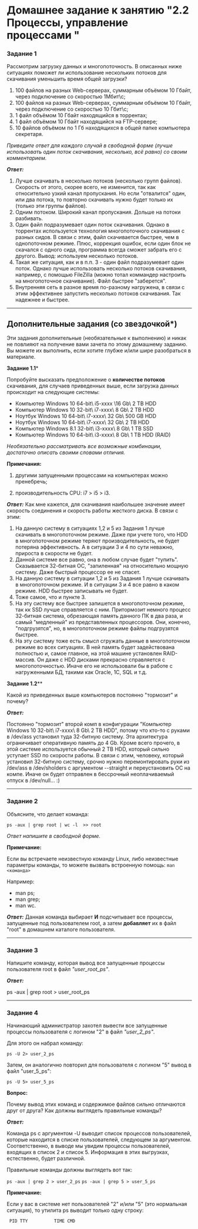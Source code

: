# Домашнее задание к занятию "2.2 Процессы, управление процессами "

### Задание 1

Рассмотрим загрузку данных и многопоточность. В описанных ниже ситуациях поможет ли использование нескольких потоков для скачивания уменьшить время общей загрузки?

1. 100 файлов на разных Web-серверах, суммарным объёмом 10 Гбайт, через подключение со скоростью 1Мбит\с;
2. 100 файлов на разных Web-серверах, суммарным объёмом 10 Гбайт, через подключение со скоростью 10 Гбит\с;
3. 1 файл объёмом 10 Гбайт находящийся в торрентах;
4. 1 файл объёмом 10 Гбайт находящийся на FTP-сервере;
5. 10 файлов объёмом по 1 Гб находящихся в общей папке компьютера секретаря.

*Приведите ответ для каждого случай в свободной форме (лучше использовать один поток скачивания, несколько, всё равно) со своим комментарием.*

***Ответ:***

1. Лучше скачивать в несколько потоков (несколько групп файлов). Скорость от этого, скорее всего, не изменится, так как относительно узкий канал пропускания. Но если "отвалится" один, или два потока, то повторно скачивать нужно будет только их (только эти группы файлов). 
2. Одним потоком. Широкий канал пропускания. Дольше на потоки разбивать.
3. Один файл подразумевает один поток скачивания. Однако в торрентах используется технология многопоточного скачивания с разных сидов. В связи с этим, файл скачивается быстрее, чем в однопоточном режиме. Плюс, коррекция ошибок, если один блок не скачался с одного сида, программа всегда сможет забрать его с другого. Вывод: используем несколько потоков.
4. Такая же ситуация, как и в п.п. 3 - один файл подразумевает один поток. Однако лучше использовать несколько потоков скачивания, например, с помощью FileZilla (можно тотал коммандер настроить на многопоточное скачивание). Файл быстрее "заберется".
5. Внутренняя сеть в разное время по-разному нагружена, в связи с этим эффективнее запустить несколько потоков скачивания. Так надежнее и быстрее.

---

## Дополнительные задания (со звездочкой*)
Эти задания дополнительные (необязательные к выполнению) и никак не повлияют на получение вами зачета по этому домашнему заданию. Вы можете их выполнить, если хотите глубже и/или шире разобраться в материале.

**Задание 1.1***

Попробуйте высказать предположение о **количестве потоков** скачивания, для случаев приведенных выше, если загрузка данных происходит на следующие системы:

- Компьютер Windows 10 64-bit\ i5-xxxx \16 Gb\ 2 TB HDD
- Компьютер Windows 10 32-bit\ i7-xxxx\ 8 Gb\ 2 TB HDD
- Ноутбук Windows 10 64-bit\ i7-xxxx\ 32 Gb\ 500 GB HDD
- Ноутбук Windows 10 64-bit\ i7-xxxx\ 32 Gb\ 2 TB HDD
- Компьютер Windows 8.1 32-bit\ i3-xxxx\ 8 Gb\ 1 TB SSD
- Компьютер Windows 10 64-bit\ i3-xxxx\ 8 Gb\ 1 TB HDD (RAID)

*Необязательно рассматривать все возможные комбинации, достаточно описать своими словами отличия.*

**Примечания:**

1) другими запущенными процессами на компьютерах можно пренебречь;

2) производительность CPU: i7 > i5 > i3.

***Ответ:***
Как мне кажется, для скачивания наибольшее значение имеет скорость соединения и скорость работы жесткого диска. В связи с этим:
1. На данную систему в ситуациях 1,2 и 5 из Задания 1 лучше скачивать в многопоточном режиме. Даже при учете того, что HDD в многопоточном режиме теряют производительность, не будет потеряна эффективность. А в ситуации 3 и 4 по сути неважно, прироста в скорости не будет.   
2. Данной системе все равно, она в любом случае будет "тупить". Сказывается 32-битная ОС, "запиленная" на относительно мощную систему. Даже быстрый процессор ее не спасет.
3. На данную систему в ситуации 1,2 и 5 из Задания 1 лучше скачивать в многопоточном режиме. И в ситуации 3 и 4 все равно в каком режиме. HDD быстрее записывать не будет.
4. Тоже самое, что и пункте 3. 
5. На эту систему все быстрее запишется в многопоточном режиме, так кк SSD лучше справляется с ним. Притормозит немного процесс 32-битная система, обрезающая память данного ПК в два раза, и самый "медленный" из представленных процессоров. Они, конечно, "подгрузятся", но, в многопоточном режиме файлы подгрузятся быстрее.
6. На эту систему тоже есть смысл сгружать данные в многопоточном режиме во всех ситуациях. В ней память будет задействована полностью и, самое главное, на этой машине установлен RAID-массив. Он даже с HDD дисками прекрасно справляется с многопоточностью. Иначе его не использовали бы в работе с нагруженными БД, такими как Oracle, 1С, SQL и т.д. 

**Задание 1.2****

Какой из приведенных выше компьютеров постоянно "тормозит" и почему?

***Ответ:***

Постоянно "тормозит" второй комп в конфигурации "Компьютер Windows 10 32-bit\ i7-xxxx\ 8 Gb\ 2 TB HDD", потому что кто-то с руками в /dev/ass установил туда 32-битную систему. Эта архитектура ограничивает оперативную память до 4 Gb. Кроме всего прочего, в этой системе используется обычный 2 ТВ HDD, который сильно уступает SSD по скорости работы. В связи с этим, человеку, который установил 32-битную систему, срочно нужно перемонтировать руки из /dev/ass в /dev/sholders с аргументом --straight и переустановить ОС на компе. Иначе он будет отправлен в бессрочный неоплачиваемый отпуск в /dev/null... :)

---

### Задание 2

Объясните, что делает команда:

`ps -aux | grep root | wc -l  >> root`

*Ответ напишите в свободной форме.*

**Примечание:**

Если вы встречаете неизвестную команду Linux, либо неизвестные параметры команды, то можете вызвать встроенную помощь:
`man <команда>`

Например:

- man ps;
- man grep;
- man wc.

***Ответ:***
Данная команда выбирает **И** подсчитывает все процессы, запущенные под пользователем root, а затем **добавляет** их в файл "root" в домашнем каталоге пользователя. 

---

### Задание 3

Напишите команду, которая вывод все запущенные процессы пользователя root в файл *"user_root_ps"*.

***Ответ:***

ps -aux | grep root > user_root_ps

---

### Задание 4

Начинающий администратор захотел вывести все запущенные процессы пользователя с логином "2" в файл *"user_2_ps"*.

Для этого он набрал команду:

`ps -U 2> user_2_ps`

Затем, он аналогично повторил для пользователя с логином "5" вывод в файл "user_5_ps":

`ps -U 5> user_5_ps`

**Вопрос:** 

Почему вывод этих команд и содержимое файлов сильно отличаются друг от друга?  Как должны выглядеть правильные команды?

***Ответ:***

Команда ps с аргументом -U выводит список процессов пользователей, которые находится в списке пользователей, следующем за аргументом. Соответственно, в выводе мы увидим процессы пользователей, входящих в список 2 и список 5. Информация в этих выгрузках, естественно, будет различной.

Правильные команды должны выглядеть вот так:

`ps -aux | grep 2 > user_2_ps`
`ps -aux | grep 5 > user_5_ps`

**Примечание:**

Если у вас в системе нет пользователей "2" и/или "5" (это нормальная ситуация), то утилита ps выводит только одну строку:

`  PID TTY          TIME CMD      `
